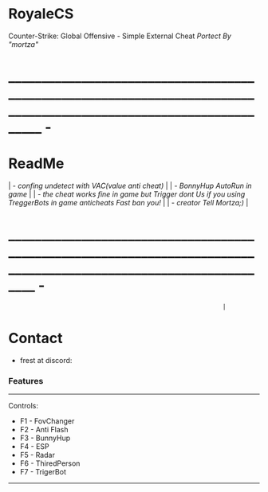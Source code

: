 # RoyaleCS
Counter-Strike: Global Offensive - Simple External Cheat _Portect By "mortza"_


# ____________________________________________________________________________________________________________________ -    
# ReadMe                                                                                                             
 | - _confing undetect with VAC(value anti cheat)_                                                                     |
 | - _BonnyHup AutoRun in game_                                                                                        |
 | - _the cheat works fine in game but Trigger dont Us if you using TreggerBots in game anticheats Fast ban you!_      |
 | - _creator Tell Mortza;)_                                                                                           |
 # ___________________________________________________________________________________________________________________ -
                                                                |


# Contact
- frest at discord: 

### Features

__________________________________
Controls:
  - F1 - FovChanger
  - F2 - Anti Flash	
  - F3 - BunnyHup	
  - F4 - ESP	
  - F5 - Radar	
  - F6 - ThiredPerson	
  - F7 - TrigerBot
 __________________________________

